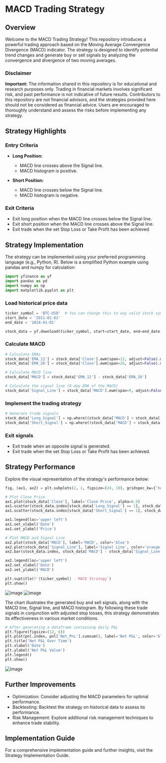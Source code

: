 # MACD Trading Strategy

## Overview

Welcome to the MACD Trading Strategy! This repository introduces a powerful trading approach based on the Moving Average Convergence Divergence (MACD) indicator. The strategy is designed to identify potential trend changes and generate buy or sell signals by analyzing the convergence and divergence of two moving averages.

### Disclaimer

**Important:** The information shared in this repository is for educational and research purposes only. Trading in financial markets involves significant risk, and past performance is not indicative of future results. Contributors to this repository are not financial advisors, and the strategies provided here should not be considered as financial advice. Users are encouraged to thoroughly understand and assess the risks before implementing any strategy.

## Strategy Highlights

### Entry Criteria

- **Long Position:**
  - MACD line crosses above the Signal line.
  - MACD histogram is positive.

- **Short Position:**
  - MACD line crosses below the Signal line.
  - MACD histogram is negative.

### Exit Criteria

- Exit long position when the MACD line crosses below the Signal line.
- Exit short position when the MACD line crosses above the Signal line.
- Exit trade when the set Stop Loss or Take Profit has been achieved.

## Strategy Implementation

The strategy can be implemented using your preferred programming language (e.g., Python, R). Below is a simplified Python example using pandas and numpy for calculation:

```python
import yfinance as yf
import pandas as pd
import numpy as np
import matplotlib.pyplot as plt
```

### Load historical price data
```python
ticker_symbol = 'BTC-USD'  # You can change this to any valid stock symbol
start_date = '2011-01-01'
end_date = '2024-01-01'

stock_data = yf.download(ticker_symbol, start=start_date, end=end_date)
```

### Calculate MACD
```python
# Calculate EMAs
stock_data['EMA_12'] = stock_data['Close'].ewm(span=12, adjust=False).mean()
stock_data['EMA_26'] = stock_data['Close'].ewm(span=26, adjust=False).mean()

# Calculate MACD line
stock_data['MACD'] = stock_data['EMA_12'] - stock_data['EMA_26']

# Calculate the signal line (9-day EMA of the MACD)
stock_data['Signal_Line'] = stock_data['MACD'].ewm(span=9, adjust=False).mean()
```
### Implement the trading strategy
```python
# Generate trade signals
stock_data['Long_Signal'] = np.where((stock_data['MACD'] > stock_data['Signal_Line']), 1, 0)
stock_data['Short_Signal'] = np.where((stock_data['MACD'] < stock_data['Signal_Line']), 1, 0)
```
### Exit signals
- Exit trade when an opposite signal is generated.
- Exit trade when the set Stop Loss or Take Profit has been achieved.

## Strategy Performance
Explore the visual representation of the strategy's performance below:
```python
fig, (ax1, ax2) = plt.subplots(2, 1, figsize=(24, 18), gridspec_kw={'height_ratios': [3, 1]})

# Plot Close Price
ax1.plot(stock_data['Close'], label='Close Price', alpha=0.5)
ax1.scatter(stock_data.index[stock_data['Long_Signal'] == 1], stock_data['Close'][stock_data['Long_Signal'] == 1], marker='^', color='g', label='Long Signal')
ax1.scatter(stock_data.index[stock_data['Short_Signal'] == 1], stock_data['Close'][stock_data['Short_Signal'] == 1], marker='v', color='r', label='Short Signal')

ax1.legend(loc='upper left')
ax1.set_xlabel('Date')
ax1.set_ylabel('Price')

# Plot MACD and Signal Line
ax2.plot(stock_data['MACD'], label='MACD', color='blue')
ax2.plot(stock_data['Signal_Line'], label='Signal Line', color='orange')
ax2.bar(stock_data.index, stock_data['MACD'] - stock_data['Signal_Line'], color='gray', label='MACD-Histogram')

ax2.legend(loc='upper left')
ax2.set_xlabel('Date')
ax2.set_ylabel('MACD')

plt.suptitle(f'{ticker_symbol} - MACD Strategy')
plt.show()
```
![image](https://github.com/Arin2k24/Algo_Strategies/assets/157686042/486420bd-a4f1-4d68-8c5b-b5085ba18660)
![image](https://github.com/Arin2k24/Algo_Strategies/assets/157686042/c94b8d4d-23ac-4ba5-9943-526a0f49342a)

The chart illustrates the generated buy and sell signals, along with the MACD line, Signal line, and MACD histogram. By following these trade signals in conjunction with adjusted stop losses, this strategy demonstrates its effectiveness in various market conditions.
```python
# After generating a dataframe containing daily P&L 
plt.figure(figsize=(12, 6))
plt.plot(pnl.index, pnl['Net_PnL'].cumsum(), label='Net P&L', color='blue')
plt.title('Net P&L Over Time')
plt.xlabel('Date')
plt.ylabel('Net P&L Value')
plt.legend()
plt.show()
```
![image](https://github.com/Arin2k24/Algo_Strategies/assets/157686042/3ff27f9e-ea1e-486f-b9c7-e96b29a5c070)


## Further Improvements
- Optimization: Consider adjusting the MACD parameters for optimal performance.
- Backtesting: Backtest the strategy on historical data to assess its performance.
- Risk Management: Explore additional risk management techniques to enhance trade stability.
## Implementation Guide
For a comprehensive implementation guide and further insights, visit the Strategy Implementation Guide.

